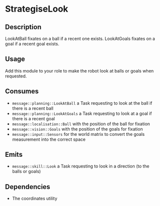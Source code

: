 # StrategiseLook

## Description

LookAtBall fixates on a ball if a recent one exists.
LookAtGoals fixates on a goal if a recent goal exists.

## Usage

Add this module to your role to make the robot look at balls or goals when requested.

## Consumes

- `message::planning::LookAtBall` a Task requesting to look at the ball if there is a recent ball
- `message::planning::LookAtGoals` a Task requesting to look at a goal if there is a recent goal
- `message::localisation::Ball` with the position of the ball for fixation
- `message::vision::Goals` with the position of the goals for fixation
- `message::input::Sensors` for the world matrix to convert the goals measurement into the correct space

## Emits

- `message::skill::Look` a Task requesting to look in a direction (to the balls or goals)

## Dependencies

- The coordinates utility
